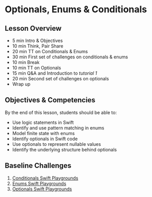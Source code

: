 # Optionals, Enums & Conditionals

## Lesson Overview
- 5 min Intro & Objectives
- 10 min Think, Pair Share
- 20 min TT on Conditionals & Enums
- 30 min  First set of challenges on conditionals & enums
- 10 min Break
- 10 min TT on Optionals
- 15 min Q&A and Introduction to *tutorial 1*
- 20 min Second set of challenges on optionals
- Wrap up

## Objectives & Competencies
By the end of this lesson, students should be able to:

- Use logic statements in Swift
- Identify and use pattern matching in enums
- Model finite state with enums
- Identify optionals in Swift code
- Use optionals to represent nullable values
- Identify the underlying structure behind optionals

## Baseline Challenges

1. [Conditionals Swift Playgrounds](assets/conditionals.zip)
1. [Enums Swift Playgrounds](assets/enums.zip)
1. [Optionals Swift Playgrounds](assets/optionals.zip)
